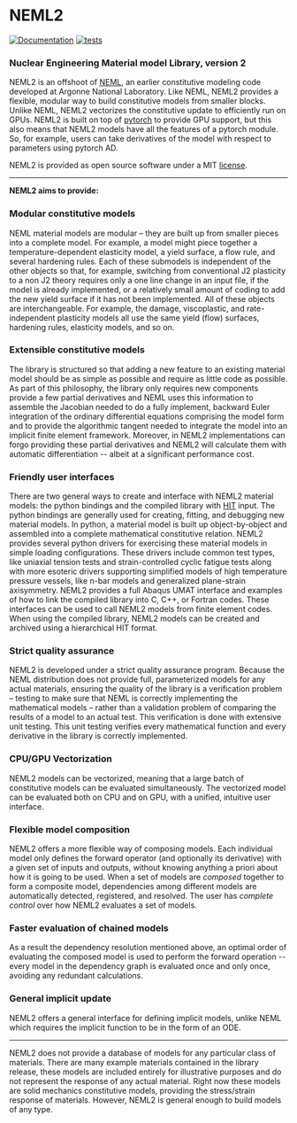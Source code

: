 # NEML2

[![Documentation](https://github.com/reverendbedford/neml2/actions/workflows/build_docs.yml/badge.svg?branch=main)](https://reverendbedford.github.io/neml2/) [![tests](https://github.com/reverendbedford/neml2/actions/workflows/tests.yml/badge.svg?branch=main)](https://github.com/reverendbedford/neml2/actions/workflows/tests.yml)

### Nuclear Engineering Material model Library, version 2

NEML2 is an offshoot of [NEML](https://github.com/Argonne-National-Laboratory/neml), an earlier constitutive modeling code developed at Argonne National Laboratory.
Like NEML, NEML2 provides a flexible, modular way to build constitutive models from smaller blocks.
Unlike NEML, NEML2 vectorizes the constitutive update to efficiently run on GPUs.  NEML2 is built on top of [pytorch](https://pytorch.org/cppdocs/)
to provide GPU support, but this also means that NEML2 models have all the features of a pytorch module.  So, for example, users can take derivatives of the model
with respect to parameters using pytorch AD.

NEML2 is provided as open source software under a MIT [license](https://raw.githubusercontent.com/reverendbedford/neml2/main/LICENSE).

- - -

**NEML2 aims to provide:**

### Modular constitutive models

NEML material models are modular – they are built up from smaller pieces into a complete model. For example, a model might piece together a temperature-dependent elasticity model, a yield surface, a flow rule, and several hardening rules. Each of these submodels is independent of the other objects so that, for example, switching from conventional J2 plasticity to a non J2 theory requires only a one line change in an input file, if the model is already implemented, or a relatively small amount of coding to add the new yield surface if it has not been implemented. All of these objects are interchangeable. For example, the damage, viscoplastic, and rate-independent plasticity models all use the same yield (flow) surfaces, hardening rules, elasticity models, and so on.

### Extensible constitutive models

The library is structured so that adding a new feature to an existing material model should be as simple as possible and require as little code as possible. As part of this philosophy, the library only requires new components provide a few partial derivatives and NEML uses this information to assemble the Jacobian needed to do a fully implement, backward Euler integration of the ordinary differential equations comprising the model form and to provide the algorithmic tangent needed to integrate the model into an implicit finite element framework.  Moreover, in NEML2 implementations can forgo providing these partial derivatives and NEML2 will calculate them with automatic differentiation -- albeit at a significant performance cost.

### Friendly user interfaces

There are two general ways to create and interface with NEML2 material models: the python bindings and the compiled library with [HIT](https://github.com/idaholab/moose/tree/next/framework/contrib/hit) input. The python bindings are generally used for creating, fitting, and debugging new material models. In python, a material model is built up object-by-object and assembled into a complete mathematical constitutive relation. NEML2 provides several python drivers for exercising these material models in simple loading configurations. These drivers include common test types, like uniaxial tension tests and strain-controlled cyclic fatigue tests along with more esoteric drivers supporting simplified models of high temperature pressure vessels, like n-bar models and generalized plane-strain axisymmetry. NEML2 provides a full Abaqus UMAT interface and examples of how to link the compiled library into C, C++, or Fortran codes. These interfaces can be used to call NEML2 models from finite element codes. When using the compiled library, NEML2 models can be created and archived using a hierarchical HIT format.

### Strict quality assurance

NEML2 is developed under a strict quality assurance program. Because the NEML distribution does not provide full, parameterized models for any actual materials, ensuring the quality of the library is a verification problem – testing to make sure that NEML is correctly implementing the mathematical models – rather than a validation problem of comparing the results of a model to an actual test. This verification is done with extensive unit testing. This unit testing verifies every mathematical function and every derivative in the library is correctly implemented.

### CPU/GPU Vectorization

NEML2 models can be vectorized, meaning that a large batch of constitutive models can be evaluated simultaneously. The vectorized model can be evaluated both on CPU and on GPU, with a unified, intuitive user interface.

### Flexible model composition

NEML2 offers a more flexible way of composing models. Each individual model only defines the forward operator (and optionally its derivative) with a given set of inputs and outputs, without knowing anything a priori about how it is going to be used. When a set of models are *composed* together to form a composite model, dependencies among different models are automatically detected, registered, and resolved. The user has *complete control* over how NEML2 evaluates a set of models.

### Faster evaluation of chained models

As a result the dependency resolution mentioned above, an optimal order of evaluating the composed model is used to perform the forward operation -- every model in the dependency graph is evaluated once and only once, avoiding any redundant calculations.

### General implicit update

NEML2 offers a general interface for defining implicit models, unlike NEML which requires the implicit function to be in the form of an ODE.

- - -

NEML2 does not provide a database of models for any particular class of materials. There are many example materials contained in the library release, these models are included entirely for illustrative purposes and do not represent the response of any actual material.  Right now these models are solid mechanics constitutive models, providing the stress/strain response of materials.  However, NEML2 is general enough to build models of any type.

